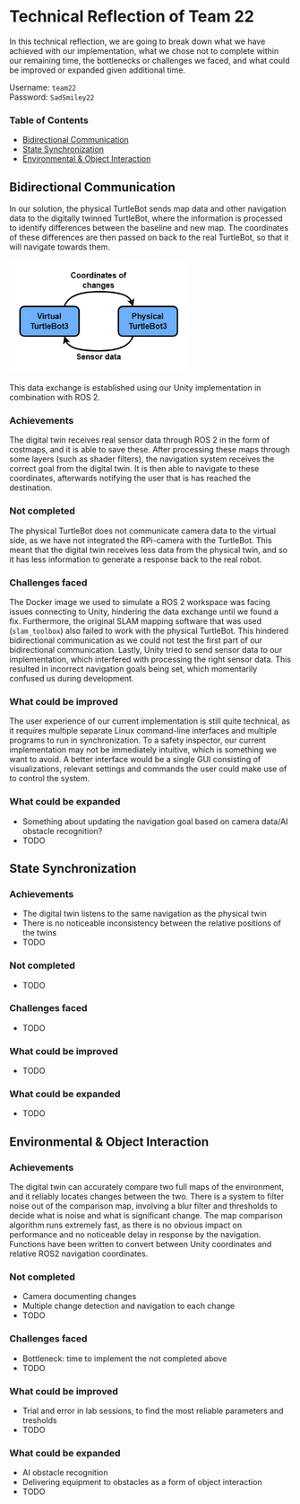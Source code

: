# Technical Reflection of Team 22
In this technical reflection, we are going to break down what we have achieved with our implementation, 
what we chose not to complete within our remaining time, the bottlenecks or challenges we faced, 
and what could be improved or expanded given additional time.

Username: `team22` \
Password: `SadSmiley22`

### Table of Contents
- [Bidirectional Communication](#bidirectional-communication)
- [State Synchronization](#state-synchronization)
- [Environmental & Object Interaction](#environmental--object-interaction)

## Bidirectional Communication
In our solution, the physical TurtleBot sends map data and other navigation data to the digitally twinned TurtleBot,
where the information is processed to identify differences between the baseline and new map. 
The coordinates of these differences are then passed on back to the real TurtleBot, so that it will navigate towards them.

<img src="simplified bidirectional comm outlined.png" width="320" height="203" />

This data exchange is established using our Unity implementation in combination with ROS 2.

### Achievements
The digital twin receives real sensor data through ROS 2 in the form of costmaps, and it is able to save these.
After processing these maps through some layers (such as shader filters), the navigation system receives the correct goal from the digital twin.
It is then able to navigate to these coordinates, afterwards notifying the user that is has reached the destination.

### Not completed
The physical TurtleBot does not communicate camera data to the virtual side, as we have not integrated the RPi-camera with the TurtleBot.
This meant that the digital twin receives less data from the physical twin, and so it has less information to generate a response back to the real robot.

### Challenges faced
The Docker image we used to simulate a ROS 2 workspace was facing issues connecting to Unity, hindering the data exchange until we found a fix.
Furthermore, the original SLAM mapping software that was used (`slam_toolbox`) also failed to work with the physical TurtleBot.
This hindered bidirectional communication as we could not test the first part of our bidirectional communication.
Lastly, Unity tried to send sensor data to our implementation, which interfered with processing the right sensor data.
This resulted in incorrect navigation goals being set, which momentarily confused us during development.

### What could be improved
The user experience of our current implementation is still quite technical, 
as it requires multiple separate Linux command-line interfaces and multiple programs to run in synchronization.
To a safety inspector, our current implementation may not be immediately intuitive, which is something we want to avoid.
A better interface would be a single GUI consisting of visualizations, relevant settings and commands the user could make use of to control the system.

### What could be expanded
- Something about updating the navigation goal based on camera data/AI obstacle recognition?
- TODO

## State Synchronization
### Achievements
- The digital twin listens to the same navigation as the physical twin
- There is no noticeable inconsistency between the relative positions of the twins
- TODO

### Not completed 
- TODO

### Challenges faced 
- TODO

### What could be improved
- TODO

### What could be expanded
- TODO

## Environmental & Object Interaction
### Achievements
The digital twin can accurately compare two full maps of the environment, and it reliably locates changes between the two.
There is a system to filter noise out of the comparison map, involving a blur filter and thresholds to decide what is noise and what is significant change. 
The map comparison algorithm runs extremely fast, as there is no obvious impact on performance and no noticeable delay in response by the navigation.
Functions have been written to convert between Unity coordinates and relative ROS2 navigation coordinates.

### Not completed
- Camera documenting changes
- Multiple change detection and navigation to each change
- TODO

### Challenges faced
- Bottleneck: time to implement the not completed above
- TODO

### What could be improved
- Trial and error in lab sessions, to find the most reliable parameters and tresholds
- TODO

### What could be expanded
- AI obstacle recognition
- Delivering equipment to obstacles as a form of object interaction
- TODO

